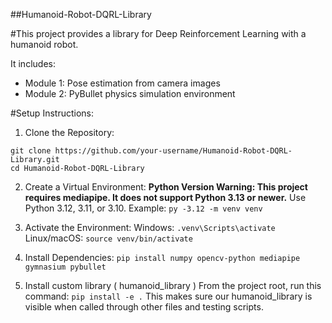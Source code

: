 ##Humanoid-Robot-DQRL-Library

#This project provides a library for Deep Reinforcement Learning with a humanoid robot.

It includes:
- Module 1: Pose estimation from camera images
- Module 2: PyBullet physics simulation environment

#Setup Instructions:

1) Clone the Repository:
```
git clone https://github.com/your-username/Humanoid-Robot-DQRL-Library.git
cd Humanoid-Robot-DQRL-Library
```

2) Create a Virtual Environment:
**Python Version Warning: This project requires mediapipe. It does not support Python 3.13 or newer.**
Use Python 3.12, 3.11, or 3.10.
Example: `py -3.12 -m venv venv`

3) Activate the Environment:
Windows: `.venv\Scripts\activate`
Linux/macOS: `source venv/bin/activate`

4) Install Dependencies:
`pip install numpy opencv-python mediapipe gymnasium pybullet`

5) Install custom library ( humanoid_library )
From the project root, run this command:
`pip install -e .`
This makes sure our humanoid_library is visible when called through other files and testing scripts.